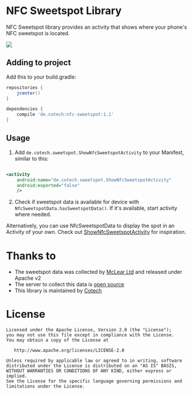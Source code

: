 # NFC Sweetspot Library

NFC Sweetspot library provides an activity that shows where your phone's NFC sweetspot is located.

![](https://github.com/cotechde/nfc-sweetspot/raw/master/screenshot.png)

## Adding to project

Add this to your build.gradle:

```gradle
repositories {
    jcenter()
}

dependencies {
    compile 'de.cotech:nfc-sweetspot:1.1'
}
```

## Usage

1. Add ``de.cotech.sweetspot.ShowNfcSweetspotActivity`` to your Manifest, similar to this:
```xml

<activity
    android:name="de.cotech.sweetspot.ShowNfcSweetspotActivity"
    android:exported="false"
    />

```

2. Check if sweetspot data is available for device with `NfcSweetspotData.hasSweetspotData()`. If it's available, start activity where needed.

Alternatively,
you can use NfcSweetspotData
to display the spot
in an Activity of your own.
Check out [ShowNfcSweetspotActivity](https://github.com/cotechde/nfc-sweetspot/blob/master/nfc-sweetspot/src/main/java/de/cotech/sweetspot/ShowNfcSweetspotActivity.java)
for inspiration.

# Thanks to
 * The sweetspot data was collected by [McLear Ltd](https://mclear.com) and released under Apache v2
 * The server to collect this data is [open source](https://github.com/JohnMcLear/sweetspot-server)
 * This library is maintained by [Cotech](https://cotech.de)

# License

    Licensed under the Apache License, Version 2.0 (the "License");
    you may not use this file except in compliance with the License.
    You may obtain a copy of the License at

       http://www.apache.org/licenses/LICENSE-2.0

    Unless required by applicable law or agreed to in writing, software
    distributed under the License is distributed on an "AS IS" BASIS,
    WITHOUT WARRANTIES OR CONDITIONS OF ANY KIND, either express or implied.
    See the License for the specific language governing permissions and
    limitations under the License.
